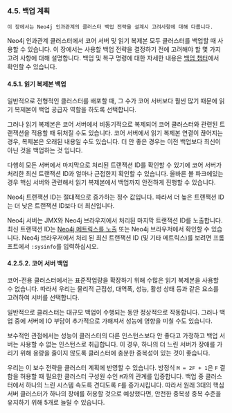 
### 4.5. 백업 계획 

```
이 장에서는 Neo4j 인과관계의 클러스터 백업 전략을 설계시 고려사항에 대해 다룹니다.
```

Neo4j 인과관계 클러스터에서 코어 서버 및 읽기 복제본 모두 클러스터를 백업할 때 사용할 수 있습니다. 이 장에서는 사용할 백업 전략을 결정하기 전에 고려해야 할 몇 가지 고려 사항에 대해 설명합니다. 백업 및 복구 명령에 대한 자세한 내용은 [백업 챕터](/backup.md)에서 확인할 수 있습니다. 

#### 4.5.1. 읽기 복제본 백업

일반적으로 전형적인 클러스터를 배포할 때, 그 수가 코어 서버보다 훨씬 많기 때문에 읽기 복제본이 백업 공급자 역할을 하도록 선택합니다.

그러나 읽기 복제본은 코어 서버에서 비동기적으로 복제되어 코어 클러스터와 관련된 트랜잭션을 적용할 때 뒤처질 수도 있습니다. 코어 서버에서 읽기 복제본 연결이 끊어지는 경우, 복제본은 오래된 내용일 수도 있습니다. 더 안 좋은 경우는 이전 백업보다 최신이 아닌 것을 백업하는 것 입니다.

다행히 모든 서버에서 마지막으로 처리된 트랜잭션 ID를 확인할 수 있기에 코어 서버가 처리한 최신 트랜잭션 ID과 얼마나 근접한지 확인할 수 있습니다. 올바른 볼 파크에있는 경우 핵심 서버와 관련해서 읽기 복제본에서 백업까지 안전하게 진행할 수 있습니다.
  
Neo4j 트랜잭션 ID는 절대적으로 증가하는 정수 값입니다. 따라서 더 높은 트랜잭션 ID는 더 낮은 트랜잭션 ID보다 더 최신입니다.

Neo4j 서버는 JMX와 Neo4j 브라우저에서 처리된 마지막 트랜잭션 ID를 노출합니다. 최신 트랜잭션 ID는 [Neo4j 메트릭스를 노출](/monitoring/metrics/reference.md) 또는 Neo4j 브라우저에서 확인할 수 있습니다. Neo4j 브라우저에서 처리 된 최신 트랜잭션 ID (및 기타 메트릭스)를 보려면 프롬프트에서 ```:sysinfo```를 입력하십시오.


#### 4.2.5.2. 코어 서버 백업

코어-전용 클러스터에서는 표준작업량을 확장하기 위해 수많은 읽기 복제본을 사용할 수 없습니다. 따라서 우리는 물리적 근접성, 대역폭, 성능, 활성 상태 등과 같은 요소를 고려하여 서버를 선택합니다.

일반적으로 클러스터는 대규모 백업이 수행되는 동안 정상적으로 작동합니다. 그러나 백업 중에 서버에 IO 부담이 추가적으로 가해져서 성능에 영향을 미칠 수도 있습니다.

보수적인 관점에서는 성능이 클러스터의 다른 인스턴스보다 안 좋다고 가정하고 백업 서버는 사용할 수 없는 인스턴스로 취급합니다. 이 경우, 하나의 더 느린 서버가 장애를 가리기 위해 용량을 줄이지 않도록 클러스터에 충분한 중복성이 있는 것이 좋습니다.

우리는 이 보수 전략을 클러스터 계획에 반영할 수 있습니다. 방정식 ```M = 2F + 1```은 ```F``` 결함을 허용할 때 필요한 클러스터 구성원 수인 ```M```과의 관계를 입증합니다. 백업 중 클러스터에서 하나의 느린 시스템 속도륵 견디도록 ```F```를 증가시킵니다. 따라서 원래 3대의 핵심 서버 클러스터가 하나의 장애를 허용할 것으로 예상했다면, 안전한 중복성 중복 수준을 유지하기 위해 5개로 늘릴 수 있습니다.
